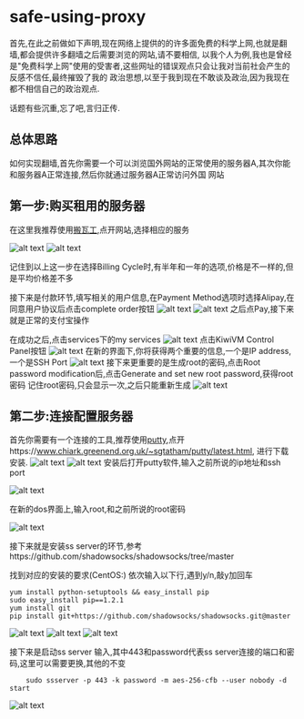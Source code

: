 # safe-using-proxy

首先,在此之前做如下声明,现在网络上提供的的许多面免费的科学上网,也就是翻墙,都会提供许多翻墙之后需要浏览的网站,请不要相信,
以我个人为例,我也是曾经是"免费科学上网"使用的受害者,这些网址的错误观点只会让我对当前社会产生的反感不信任,最终摧毁了我的
政治思想,以至于我到现在不敢谈及政治,因为我现在都不相信自己的政治观点.

话题有些沉重,忘了吧,言归正传.

## 总体思路
如何实现翻墙,首先你需要一个可以浏览国外网站的正常使用的服务器A,其次你能和服务器A正常连接,然后你就通过服务器A正常访问外国
网站

## 第一步:购买租用的服务器

在这里我推荐使用<a href="https://bwh8.net/">搬瓦工</a>,点开网站,选择相应的服务

![alt text](https://github.com/dty717/safe-using-proxy/blob/master/picture/2019-01-29_08-27-11.gif)
![alt text](https://github.com/dty717/safe-using-proxy/blob/master/picture/2019-01-29_08-41-21.gif)

记住到以上这一步在选择Billing Cycle时,有半年和一年的选项,价格是不一样的,但是平均价格差不多

接下来是付款环节,填写相关的用户信息,在Payment Method选项时选择Alipay,在同意用户协议后点击complete order按钮
![alt text](https://github.com/dty717/safe-using-proxy/blob/master/picture/2019-01-29_08-54-41.gif)
![alt text](https://github.com/dty717/safe-using-proxy/blob/master/picture/chrome_2019-01-29_09-01-17.png)
之后点Pay,接下来就是正常的支付宝操作

在成功之后,点击services下的my services
![alt text](https://github.com/dty717/safe-using-proxy/blob/master/picture/2019-01-29_09-11-51.gif)
点击KiwiVM Control Panel按钮
![alt text](https://github.com/dty717/safe-using-proxy/blob/master/picture/chrome_2019-01-29_09-14-01.png)
在新的界面下,你将获得两个重要的信息,一个是IP address,一个是SSH Port
![alt text](https://github.com/dty717/safe-using-proxy/blob/master/picture/2019-01-29_09-20-05.gif)
接下来更重要的是生成root的密码,点击Root password modification后,点击Generate and set new root password,获得root密码
记住root密码,只会显示一次,之后只能重新生成
![alt text](https://github.com/dty717/safe-using-proxy/blob/master/picture/2019-01-29_09-23-11.gif)

## 第二步:连接配置服务器

首先你需要有一个连接的工具,推荐使用<a href="https://www.chiark.greenend.org.uk/~sgtatham/putty/latest.html">putty</a>,点开https://www.chiark.greenend.org.uk/~sgtatham/putty/latest.html,
进行下载安装.
![alt text](https://github.com/dty717/safe-using-proxy/blob/master/picture/2019-01-29_09-41-33.gif)
![alt text](https://github.com/dty717/safe-using-proxy/blob/master/picture/2019-01-29_09-42-49.gif)
安装后打开putty软件,输入之前所说的ip地址和ssh port

![alt text](https://github.com/dty717/safe-using-proxy/blob/master/picture/2019-01-29_10-01-20.gif)

在新的dos界面上,输入root,和之前所说的root密码

![alt text](https://github.com/dty717/safe-using-proxy/blob/master/picture/2019-01-29_10-02-47.gif)

接下来就是安装ss server的环节,参考https://github.com/shadowsocks/shadowsocks/tree/master

找到对应的安装的要求(CentOS:)
依次输入以下行,遇到y/n,敲y加回车
```
yum install python-setuptools && easy_install pip
sudo easy_install pip==1.2.1
yum install git
pip install git+https://github.com/shadowsocks/shadowsocks.git@master
```
![alt text](https://github.com/dty717/safe-using-proxy/blob/master/picture/2019-01-29_11-40-27.gif)
![alt text](https://github.com/dty717/safe-using-proxy/blob/master/picture/2019-01-29_11-42-12.gif)
![alt text](https://github.com/dty717/safe-using-proxy/blob/master/picture/2019-01-29_11-42-34.gif)

接下来是启动ss server
输入,其中443和password代表ss server连接的端口和密码,这里可以需要更换,其他的不变
```
    sudo ssserver -p 443 -k password -m aes-256-cfb --user nobody -d start
```

![alt text](https://github.com/dty717/safe-using-proxy/blob/master/picture/2019-01-29_11-43-11.gif)

